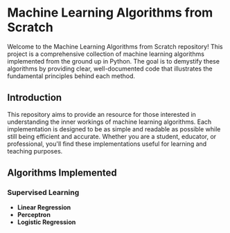 # Machine Learning Algorithms from Scratch

Welcome to the Machine Learning Algorithms from Scratch repository! This project is a comprehensive collection of machine learning algorithms implemented from the ground up in Python. The goal is to demystify these algorithms by providing clear, well-documented code that illustrates the fundamental principles behind each method.

## Introduction

This repository aims to provide an resource for those interested in understanding the inner workings of machine learning algorithms. Each implementation is designed to be as simple and readable as possible while still being efficient and accurate. Whether you are a student, educator, or professional, you'll find these implementations useful for learning and teaching purposes.

## Algorithms Implemented

### Supervised Learning
- **Linear Regression**
- **Perceptron**
- **Logistic Regression**

